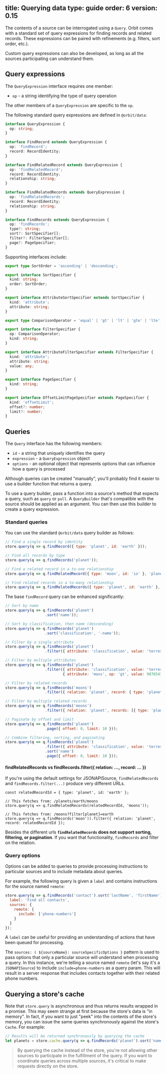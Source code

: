 title: Querying data
type: guide
order: 6
version: 0.15
---

The contents of a source can be interrogated using a `Query`. Orbit comes with a
standard set of query expressions for finding records and related records. These
expressions can be paired with refinements (e.g. filters, sort order, etc.).

Custom query expressions can also be developed, as long as all the sources
participating can understand them.

## Query expressions

The `QueryExpression` interface requires one member:

* `op` - a string identifying the type of query operation

The other members of a `QueryExpression` are specific to the `op`.

The following standard query expressions are defined in `@orbit/data`:

```typescript
interface QueryExpression {
  op: string;
}

interface FindRecord extends QueryExpression {
  op: 'findRecord';
  record: RecordIdentity;
}

interface FindRelatedRecord extends QueryExpression {
  op: 'findRelatedRecord';
  record: RecordIdentity;
  relationship: string;
}

interface FindRelatedRecords extends QueryExpression {
  op: 'findRelatedRecords';
  record: RecordIdentity;
  relationship: string;
}

interface FindRecords extends QueryExpression {
  op: 'findRecords';
  type?: string;
  sort?: SortSpecifier[];
  filter?: FilterSpecifier[];
  page?: PageSpecifier;
}
```

Supporting interfaces include:

```typescript
export type SortOrder = 'ascending' | 'descending';

export interface SortSpecifier {
  kind: string;
  order: SortOrder;
}

export interface AttributeSortSpecifier extends SortSpecifier {
  kind: 'attribute';
  attribute: string;
}

export type ComparisonOperator = 'equal' | 'gt' | 'lt' | 'gte' | 'lte';

export interface FilterSpecifier {
  op: ComparisonOperator;
  kind: string;
}

export interface AttributeFilterSpecifier extends FilterSpecifier {
  kind: 'attribute';
  attribute: string;
  value: any;
}

export interface PageSpecifier {
  kind: string;
}

export interface OffsetLimitPageSpecifier extends PageSpecifier {
  kind: 'offsetLimit';
  offset?: number;
  limit?: number;
}
```

## Queries

The `Query` interface has the following members:

* `id` - a string that uniquely identifies the query
* `expression` - a `QueryExpression` object
* `options` - an optional object that represents options that can influence how
  a query is processed

Although queries can be created "manually", you'll probably find it easier
to use a builder function that returns a query.

To use a query builder, pass a function into a source's method that expects
a query, such as `query` or `pull`. A `QueryBuilder` that's compatible
with the source should be applied as an argument. You can then use this builder
to create a query expression.

### Standard queries

You can use the standard `@orbit/data` query builder as follows:

```javascript
// Find a single record by identity
store.query(q => q.findRecord({ type: 'planet', id: 'earth' }));

// Find all records by type
store.query(q => q.findRecords('planet'));

// Find a related record in a to-one relationship
store.query(q => q.findRelatedRecord({ type: 'moon', id: 'io' }, 'planet'));

// Find related records in a to-many relationship
store.query(q => q.findRelatedRecords({ type: 'planet', id: 'earth' }, 'moons'));
```

The base `findRecord` query can be enhanced significantly:

```javascript
// Sort by name
store.query(q => q.findRecords('planet')
                  .sort('name'));

// Sort by classification, then name (descending)
store.query(q => q.findRecords('planet')
                  .sort('classification', '-name'));

// Filter by a single attribute
store.query(q => q.findRecords('planet')
                  .filter({ attribute: 'classification', value: 'terrestrial' })

// Filter by multiple attributes
store.query(q => q.findRecords('planet')
                  .filter({ attribute: 'classification', value: 'terrestrial' },
                          { attribute: 'mass', op: 'gt', value: 987654321 })

// Filter by related records
store.query(q => q.findRecords('moons')
                  .filter({ relation: 'planet', record: { type: 'planet', id: 'earth' }})

// Filter by multiple related records
store.query(q => q.findRecords('moons')
                  .filter({ relation: 'planet', records: [{ type: 'planet', id: 'earth' }, { type: 'planet', id: 'jupiter'}]})                  

// Paginate by offset and limit
store.query(q => q.findRecords('planet')
                  .page({ offset: 0, limit: 10 }));

// Combine filtering, sorting, and paginating
store.query(q => q.findRecords('planet')
                  .filter({ attribute: 'classification', value: 'terrestrial' })
                  .sort('name')
                  .page({ offset: 0, limit: 10 }));
```

#### findRelatedRecords vs findRecords.filter({ relation: ..., record: ... })
If you're using the default settings for JSONAPISource, `findRelatedRecords` and `findRecords.filter(...)` produce very different URLs.

```
const relatedRecordId = { type: 'planet', id: 'earth' };

// This fetches from: /planets/earth/moons
store.query(q => q.findRelatedRecords(relatedRecordId, 'moons'));

// This fetches from: /moons?filter[planet]=earth
store.query(q => q.findRecords('moon')).filter({ relation: 'planet', record: relatedRecordId });
```

Besides the different urls **`findRelatedRecords` does not support sorting, filtering, or pagination**. If you want that functionality, `findRecords` and filter on the relation.

### Query options

Options can be added to queries to provide processing instructions to particular
sources and to include metadata about queries.

For example, the following query is given a `label` and contains instructions
for the source named `remote`:

```javascript
store.query(q => q.findRecords('contact').sort('lastName', 'firstName'), {
  label: 'Find all contacts',
  sources: {
    remote: {
      include: ['phone-numbers']
    }
  }
});
```

A `label` can be useful for providing an understanding of actions that have been
queued for processing.

The `sources: ( ${sourceName}: sourceSpecificOptions }` pattern is used to pass
options that only a particular source will understand when processing a query.
In this instance, we're telling a source named `remote` (let's say it's a
`JSONAPISource`) to include `include=phone-numbers` as a query param. This will
result in a server response that includes contacts together with their related
phone numbers.

## Querying a store's cache

Note that `store.query` is asynchronous and thus returns results wrapped in a
promise. This may seem strange at first because the store's data is "in memory".
In fact, if you want to just "peek" into the contents of the store's memory,
you can issue the same queries synchronously against the store's `Cache`.
For example:

```javascript
// Results will be returned synchronously by querying the cache
let planets = store.cache.query(q => q.findRecords('planet').sort('name'));
```

> By querying the cache instead of the store, you're not allowing other
sources to participate in the fulfillment of the query. If you want to
coordinate queries across multiple sources, it's critical to make requests
directly on the store.
